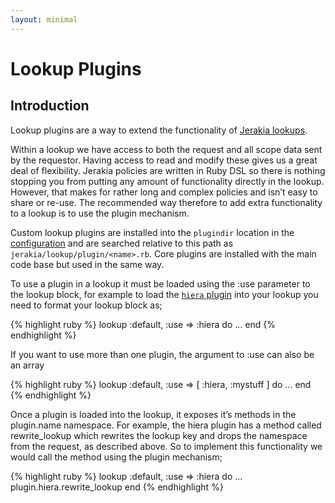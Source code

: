 ```yaml
---
layout: minimal
---
```



# Lookup Plugins

## Introduction

Lookup plugins are a way to extend the functionality of [Jerakia lookups](/lookups).

Within a lookup we have access to both the request and all scope data sent by the requestor. Having access to read and modify these gives us a great deal of flexibility. Jerakia policies are written in Ruby DSL so there is nothing stopping you from putting any amount of functionality directly in the lookup. However, that makes for rather long and complex policies and isn’t easy to share or re-use. The recommended way therefore to add extra functionality to a lookup is to use the plugin mechanism. 

Custom lookup plugins are installed into the `plugindir` location in the [configuration](/basics/configure) and are searched relative to this path as `jerakia/lookup/plugin/<name>.rb`.  Core plugins are installed with the main code base but used in the same way.

To use a plugin in a lookup it must be loaded using the :use parameter to the lookup block, for example to load the [`hiera` plugin](/plugins/hiera) into your lookup you need to format your lookup block as;

{% highlight ruby %}
lookup :default, :use => :hiera do
  ...
end
{% endhighlight %}

If you want to use more than one plugin, the argument to :use can also be an array

{% highlight ruby %}
lookup :default, :use => [ :hiera, :mystuff ] do
  ...
end
{% endhighlight %}

Once a plugin is loaded into the lookup, it exposes it’s methods in the plugin.name namespace. For example, the hiera plugin has a method called rewrite_lookup which rewrites the lookup key and drops the namespace from the request, as described above. So to implement this functionality we would call the method using the plugin mechanism;

{% highlight ruby %}
lookup :default, :use => :hiera do
  ...
  plugin.hiera.rewrite_lookup
end
{% endhighlight %}
